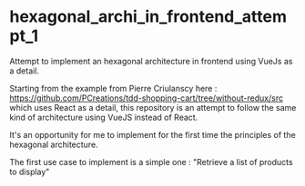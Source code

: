 # hexagonal_archi_in_frontend_attempt_1
Attempt to implement an hexagonal architecture in frontend using VueJs as a detail.

Starting from the example from Pierre Criulanscy here : https://github.com/PCreations/tdd-shopping-cart/tree/without-redux/src which uses React as a detail, this repository is an attempt to follow the same kind of architecture using VueJS instead of React.

It's an opportunity for me to implement for the first time the principles of the hexagonal architecture.

The first use case to implement is a simple one : "Retrieve a list of products to display"
